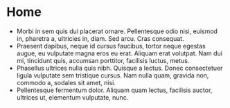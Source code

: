 # Home

* Morbi in sem quis dui placerat ornare. Pellentesque odio nisi, euismod in, pharetra a, ultricies in, diam. Sed arcu.  Cras consequat.
* Praesent dapibus, neque id cursus faucibus, tortor neque egestas augue, eu vulputate magna eros eu erat. Aliquam erat volutpat. Nam dui mi, tincidunt quis,  accumsan porttitor, facilisis luctus, metus.
* Phasellus ultrices nulla quis nibh. Quisque a lectus. Donec consectetuer ligula vulputate sem tristique cursus. Nam nulla quam, gravida non, commodo a,  sodales sit amet, nisi.
* Pellentesque fermentum dolor. Aliquam quam lectus, facilisis auctor, ultrices ut, elementum vulputate, nunc.
